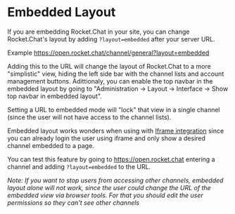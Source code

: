 # Embedded Layout

If you are embedding Rocket.Chat in your site, you can change Rocket.Chat's layout by adding `?layout=embedded` after your server URL.

Example <https://open.rocket.chat/channel/general?layout=embedded>

Adding this to the URL will change the layout of Rocket.Chat to a more "simplistic" view, hiding the left side bar with the channel lists and account management buttons. Adittionaly, you can enable the top navbar in the embedded layout by going to "Administration -> Layout -> Interface -> Show top navbar in embedded layout".

Setting a URL to embedded mode will "lock" that view in a single channel (since the user will not have access to the channel lists).

Embedded layout works wonders when using with [Iframe integration](../iframe-integration) since you can already login the user using iframe and only show a desired channel embedded to a page.

You can test this feature by going to <https://open.rocket.chat> entering a channel and adding `?layout=embedded` to the URL.

_Note: If you want to stop users from accessing other channels, embedded layout alone will not work, since the user could change the URL of the embedded view via browser tools. For that you should edit the user permissions so they can't see other channels_
